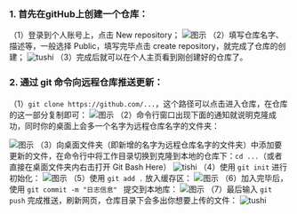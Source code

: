 

### 1. 首先在gitHub上创建一个仓库：
（1）登录到个人账号上，点击 New repository；
![图示](https://img-blog.csdnimg.cn/271c988f1d7d4b9299ef3951c26977bc.jpg)
（2）填写仓库名字、描述等，一般选择 Public，填写完毕点击 create repository，就完成了仓库的创建；
![tushi](https://img-blog.csdnimg.cn/2bd81059fc7a4cb6bf45a0af55758151.jpg?x-oss-process=image/watermark,type_d3F5LXplbmhlaQ,shadow_50,text_Q1NETiBA5bSU5rOi5rOi5ZWK,size_20,color_FFFFFF,t_70,g_se,x_16)
（3）完成后就可以在个人主页看到刚创建好的仓库了。

### 2. 通过 git 命令向远程仓库推送更新：
（1）``git clone https://github.com/...``，这个路径可以点击进入仓库，在仓库的这一部分复制即可：
![图示](https://img-blog.csdnimg.cn/67af17655b8e42d3a4125608050b3f54.jpg?x-oss-process=image/watermark,type_d3F5LXplbmhlaQ,shadow_50,text_Q1NETiBA5bSU5rOi5rOi5ZWK,size_20,color_FFFFFF,t_70,g_se,x_16)
（2）命令行窗口出现下面的通知就说明克隆成功，同时你的桌面上会多一个名字为远程仓库名字的文件夹：

![图示](https://img-blog.csdnimg.cn/20dacd8025964b7eb779ba204885e3ab.jpg?x-oss-process=image/watermark,type_d3F5LXplbmhlaQ,shadow_50,text_Q1NETiBA5bSU5rOi5rOi5ZWK,size_20,color_FFFFFF,t_70,g_se,x_16)
（3）向桌面文件夹（即新增的名字为远程仓库名字的文件夹）中添加要更新的文件，在命令行中将工作目录切换到克隆到本地的仓库下：``cd ...``（或者直接在桌面文件夹内右击打开 Git Bash Here）
![tishi](https://img-blog.csdnimg.cn/9aa4928eb80f4a6f8248e9a3380c2f6b.png)
（4）使用 ``git init`` 进行初始化：
![图示](https://img-blog.csdnimg.cn/51c342e86ce3492c990743bb7b418f57.png)
（5）使用 ``git add .`` 放入缓存区：
![图示](https://img-blog.csdnimg.cn/f34a57217a9f4b15bfa05ca1cb376628.jpg)
（6）加入完毕后，使用 ``git commit -m "日志信息" `` 提交到本地库：
![图示](https://img-blog.csdnimg.cn/f687b5f925d644c3809eac3976df8264.jpg?x-oss-process=image/watermark,type_d3F5LXplbmhlaQ,shadow_50,text_Q1NETiBA5bSU5rOi5rOi5ZWK,size_20,color_FFFFFF,t_70,g_se,x_16)
（7）最后输入 ``git push`` 完成推送，刷新网页，仓库目录下会多出你想要上传的文件：
![tushi](https://img-blog.csdnimg.cn/7cc3284dca564d0a83065376cc8a6331.jpg?x-oss-process=image/watermark,type_d3F5LXplbmhlaQ,shadow_50,text_Q1NETiBA5bSU5rOi5rOi5ZWK,size_20,color_FFFFFF,t_70,g_se,x_16)